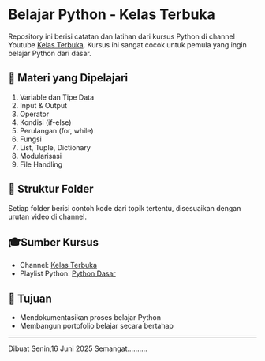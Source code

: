 # Belajar Python - Kelas Terbuka

Repository ini berisi catatan dan latihan dari kursus Python di channel Youtube
[Kelas Terbuka](https://www.youtube.com/c/KelasTerbuka). Kursus ini sangat cocok
untuk pemula yang ingin belajar Python dari dasar.

## 🧠 Materi yang Dipelajari

1. Variable dan Tipe Data
2. Input & Output
3. Operator
4. Kondisi (if-else)
5. Perulangan (for, while)
6. Fungsi
7. List, Tuple, Dictionary
8. Modularisasi
9. File Handling

## 📁 Struktur Folder

Setiap folder berisi contoh kode dari topik tertentu, disesuaikan dengan urutan
video di channel.

## 🎓Sumber Kursus

- Channel: [Kelas Terbuka](https://www.youtube.com/c/KelasTerbuka)
- Playlist Python: [Python Dasar](https://youtube.com/playlist?list=PLZS-MHyEIRo59lUBwU-XHH7Ymmb04ffOY&si=6koFzgkjs_qsS_Bl)

## 🚀 Tujuan

- Mendokumentasikan proses belajar Python
- Membangun portofolio belajar secara bertahap

------------------------------------------------

Dibuat Senin,16 Juni 2025
Semangat..........


